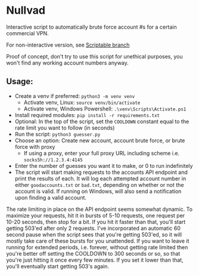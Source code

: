 # Nullvad
Interactive script to automatically brute force account #s for a certain commercial VPN.

For non-interactive version, see [Scriptable branch](https://github.com/mepley1/Nullvad/tree/scriptable)

Proof of concept, don't try to use this script for unethical purposes, you won't find any working account numbers anyway.

## Usage:
- Create a venv if preferred: `python3 -m venv venv`
  - Activate venv, Linux: `source venv/bin/activate`
  - Activate venv, Windows Powershell: `.\venv\Scripts\Activate.ps1`
- Install required modules: `pip install -r requirements.txt`
- Optional: In the top of the script, set the `COOLDOWN` constant equal to the rate limit you want to follow (in seconds)
- Run the script: `python3 guesser.py`
- Choose an option: Create new account, account brute force, or brute force with proxy
  - If using a proxy, enter your full proxy URL including scheme i.e. `socks5h://1.2.3.4:4145`
- Enter the number of guesses you want it to make, or 0 to run indefinitely
- The script will start making requests to the accounts API endpoint and print the results of each. It will log each attempted account number in either `goodaccounts.txt` or `bad.txt`, depending on whether or not the account is valid. If running on Windows, will also send a notification upon finding a valid account.

The rate limiting in place on the API endpoint seems somewhat dynamic. To maximize your requests, hit it in bursts of 5-10 requests, one request per 10-20 seconds, then stop for a bit. If you hit it faster than that, you'll start getting 503'ed after only 2 requests. I've incorporated an automatic 60 second pause when the script sees that you're getting 503'ed, so it will mostly take care of these bursts for you unattended. If you want to leave it running for extended periods, i.e. forever, without getting rate limited then you're better off setting the COOLDOWN to 300 seconds or so, so that you're just hitting it once every few minutes. If you set it lower than that, you'll eventually start getting 503's again.

